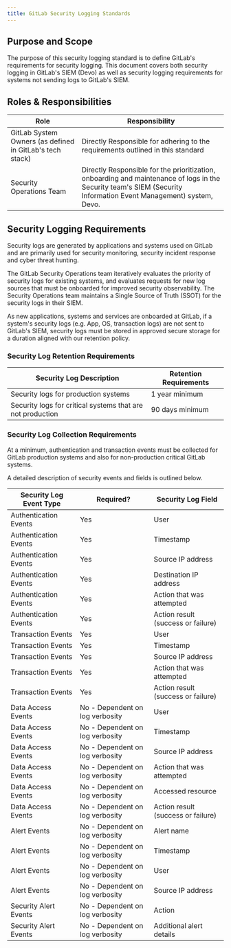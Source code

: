 ```yaml
---
title: GitLab Security Logging Standards
---
```


## Purpose and Scope

The purpose of this security logging standard is to define GitLab's requirements for security logging. This document covers both security logging in GitLab's SIEM (Devo) as well as security logging requirements for systems not sending logs to GitLab's SIEM.

## Roles & Responsibilities

| Role | Responsibility |
|------|----------------|
| GitLab System Owners (as defined in GitLab's tech stack) | Directly Responsible for adhering to the requirements outlined in this standard |
| Security Operations Team | Directly Responsible for the prioritization, onboarding and maintenance of logs in the Security team's SIEM (Security Information Event Management) system, Devo. |

## Security Logging Requirements

Security logs are generated by applications and systems used on GitLab and are primarily used for security monitoring, security incident response and cyber threat hunting.

The GitLab Security Operations team iteratively evaluates the priority of security logs for existing systems, and evaluates requests for new log sources that must be onboarded for improved security observability. The Security Operations team maintains a Single Source of Truth (SSOT) for the security logs in their SIEM.

As new applications, systems and services are onboarded at GitLab, if a system's security logs (e.g. App, OS, transaction logs) are not sent to GitLab's SIEM, security logs must be stored in approved secure storage for a duration aligned with our retention policy.

### Security Log Retention Requirements

| Security Log Description | Retention Requirements |
|--------|-------------|
| Security logs for production systems | 1 year minimum |
| Security logs for critical systems that are not production | 90 days minimum |

### Security Log Collection Requirements

At a minimum, authentication and transaction events must be collected for GitLab production systems and also for non-production critical GitLab systems.

A detailed description of security events and fields is outlined below.

| Security Log Event Type | Required? | Security Log Field |
|--------|-------------|--------------|
| Authentication Events | Yes | User |
| Authentication Events | Yes | Timestamp |
| Authentication Events | Yes | Source IP address |
| Authentication Events | Yes | Destination IP address |
| Authentication Events | Yes | Action that was attempted |
| Authentication Events | Yes | Action result (success or failure) |
| Transaction Events | Yes | User |
| Transaction Events | Yes | Timestamp |
| Transaction Events | Yes | Source IP address |
| Transaction Events | Yes | Action that was attempted |
| Transaction Events | Yes | Action result (success or failure) |
| Data Access Events | No - Dependent on log verbosity | User |
| Data Access Events | No - Dependent on log verbosity | Timestamp |
| Data Access Events | No - Dependent on log verbosity | Source IP address |
| Data Access Events | No - Dependent on log verbosity | Action that was attempted |
| Data Access Events | No - Dependent on log verbosity | Accessed resource |
| Data Access Events | No - Dependent on log verbosity | Action result (success or failure) |
| Alert Events | No - Dependent on log verbosity | Alert name |
| Alert Events | No - Dependent on log verbosity | Timestamp |
| Alert Events | No - Dependent on log verbosity | User |
| Alert Events | No - Dependent on log verbosity | Source IP address |
| Security Alert Events | No - Dependent on log verbosity | Action |
| Security Alert Events | No - Dependent on log verbosity | Additional alert details |
